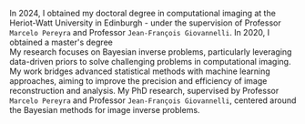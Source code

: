 <!-- I am a Research Associate at `Heriot-Watt University` in Edinburgh, UK. My research focuses on Bayesian inverse problems, particularly leveraging data-driven priors, with a primary application in computational imaging. -->
In 2024, I obtained my doctoral degree in computational imaging at the Heriot-Watt University in Edinburgh - under the supervision of Professor `Marcelo Pereyra` and Professor `Jean-François Giovannelli`. In 2020, I obtained a master's degree   
My research focuses on Bayesian inverse problems, particularly leveraging data-driven priors to solve challenging problems in computational imaging. My work bridges advanced statistical methods with machine learning approaches, aiming to improve the precision and efficiency of image reconstruction and analysis. My PhD research, supervised by Professor `Marcelo Pereyra` and Professor `Jean-François Giovannelli`, centered around the Bayesian methods for image inverse problems.

<!-- I am actively seeking postdoctoral opportunities in computational imaging, Bayesian methods, or related interdisciplinary fields, where I can further contribute to advancements in imaging science, signal processing, or applied mathematics. -->
